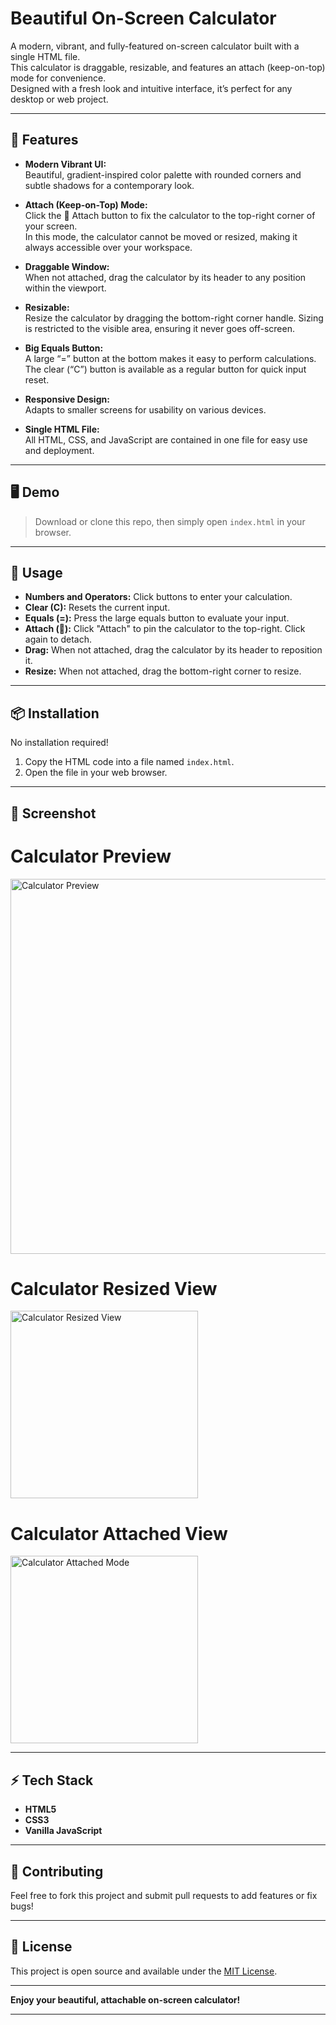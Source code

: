 
# Beautiful On-Screen Calculator

A modern, vibrant, and fully-featured on-screen calculator built with a single HTML file.  
This calculator is draggable, resizable, and features an attach (keep-on-top) mode for convenience.  
Designed with a fresh look and intuitive interface, it’s perfect for any desktop or web project.

---

## 🚀 Features

- **Modern Vibrant UI:**  
  Beautiful, gradient-inspired color palette with rounded corners and subtle shadows for a contemporary look.

- **Attach (Keep-on-Top) Mode:**  
  Click the 📌 Attach button to fix the calculator to the top-right corner of your screen.  
  In this mode, the calculator cannot be moved or resized, making it always accessible over your workspace.

- **Draggable Window:**  
  When not attached, drag the calculator by its header to any position within the viewport.

- **Resizable:**  
  Resize the calculator by dragging the bottom-right corner handle. Sizing is restricted to the visible area, ensuring it never goes off-screen.

- **Big Equals Button:**  
  A large “=” button at the bottom makes it easy to perform calculations.  
  The clear (“C”) button is available as a regular button for quick input reset.

- **Responsive Design:**  
  Adapts to smaller screens for usability on various devices.

- **Single HTML File:**  
  All HTML, CSS, and JavaScript are contained in one file for easy use and deployment.

---

## 🖥️ Demo

> Download or clone this repo, then simply open `index.html` in your browser.

---

## 📝 Usage

- **Numbers and Operators:** Click buttons to enter your calculation.
- **Clear (C):** Resets the current input.
- **Equals (=):** Press the large equals button to evaluate your input.
- **Attach (📌):** Click "Attach" to pin the calculator to the top-right. Click again to detach.
- **Drag:** When not attached, drag the calculator by its header to reposition it.
- **Resize:** When not attached, drag the bottom-right corner to resize.

---

## 📦 Installation

No installation required!

1. Copy the HTML code into a file named `index.html`.
2. Open the file in your web browser.

---

## 📸 Screenshot

<p align="center">
  <h1> Calculator Preview</h1><img src="preview.jpg" alt="Calculator Preview" width="600"/>
</p>

<p align="center">
  <h1> Calculator Resized View</h1><img src="resized-view.jpg" alt="Calculator Resized View" width="300"/>
  <h1>Calculator Attached View</h1><img src="attached-view.jpg" alt="Calculator Attached Mode" width="300"/>
</p>

---

## ⚡ Tech Stack

- **HTML5**
- **CSS3**
- **Vanilla JavaScript**

---

## 🤝 Contributing

Feel free to fork this project and submit pull requests to add features or fix bugs!

---

## 📄 License

This project is open source and available under the [MIT License](LICENSE).

---

**Enjoy your beautiful, attachable on-screen calculator!**

---

